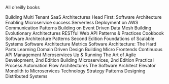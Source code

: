 All o'reilly books

Building Multi Tenant SaaS Architectures
Head First: Software Architecture
Enabling Microservice success
Serverless Deployment on AWS
Communication Patterns
Building on Event Driven Data Mesh
Building Evolutionary Architectures
RESTful Web API Patterns & Practices Cookbook
Software Architecture Patterns Second Edition
Foundations of Scalable Systems
Software Architecture Metrics
Software Architecture: The Hard Parts
Learning Domain Driven Design
Building Micro Frontends
Continuous API Management
Microservices Up & Running
The Art of Agile Development, 2nd Edition
Building Microservices, 2nd Edition
Practical Process Automation
Flow Architectures
The Software Architect Elevator
Monolith to Microservices
Technology Strategy Patterns
Designing Distributed Systems